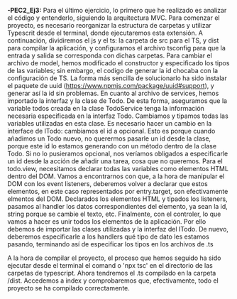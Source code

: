 
**-PEC2_Ej3:** Para el último ejercicio, lo primero que he realizado es analizar el código y entenderlo, siguiendo la arquitectura MVC. Para comenzar el proyecto, es necesario reorganizar la estructura de carpetas y utilizar Typescrit desde el terminal, donde ejecutaremos esta extensión. A continuación, dividiremos el js y el ts: la carpeta de src para el TS, y dist para compilar la aplicación, y configuramos el archivo tsconfig para que la entrada y salida se corresponda con dichas carpetas. 
Para cambiar el archivo de model, hemos modificado el constructor y especificado los tipos de las variables; sin embargo, el codigo de generar la id chocaba con la configuración de TS. La forma más sencilla de solucionarlo ha sido instalar el paquete de uuid (https://www.npmjs.com/package/uuid#support), y generar así la id sin problemas.
En cuanto al archivo de services, hemos importado la interfaz y la clase de Todo. De esta forma, aseguramos que la variable todos creada en la clase TodoService tenga la información necesaria especificada en la interfaz Todo. Cambiamos y tipamos todas las variables utilizadas en esta clase. Es necesario hacer un cambio en la interface de ITodo: cambiamos el id a opcional. Esto es porque cuando añadimos un Todo nuevo, no querermos pasarle un id desde la clase, porque este id lo estamos generando con un método dentro de la clase Todo. Si no lo pusieramos opcional, nos veríamos obligados a especificarle un id desde la acción de añadir una tarea, cosa que no queremos.
Para el todo.view, necesitamos declarar todas las variables como elementos HTML dentro del DOM. Vamos a encontrarnos con que, a la hora de manipular el DOM con los event listeners, deberemos volver a declarar que estos elementos, en este caso representados por entry.target, son efectivamente elmentos del DOM. Declarados los elementos HTML y tipados los listeners, pasamos al handler los datos correspondientes del elemento, ya sean la id, string porque se cambie el texto, etc. 
Finalmente, con el controler, lo que vamos a hacer es unir todos los elementos de la aplicación. Por ello debemos de importar las clases utilizadas y la interfaz del ITodo. De nuevo, deberemos especificarle a los handlers qué tipo de dato les estamos pasando, terminando así de especificar los tipos en los archivos de .ts

A la hora de compilar el proyecto, el proceso que hemos seguido ha sido ejecutar desde el terminal el comand o 'npx tsc' en el directorio de las carpetas de typescript. Ahora tendremos el .ts compilado en la carpeta /dist. Accedemos a index y comprobaremos que, efectivamente, todo el proyecto se ha compilado correctamente.